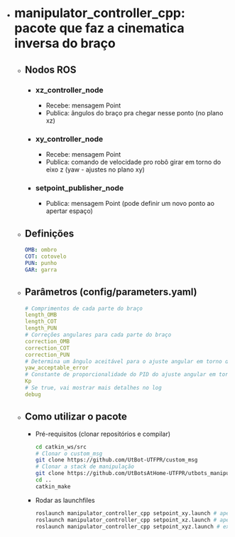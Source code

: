 - # manipulator_controller_cpp: pacote que faz a cinematica inversa do braço

  - ## Nodos ROS
    - ### xz_controller_node
      - Recebe: mensagem Point
      - Publica: ângulos do braço pra chegar nesse ponto (no plano xz)
    - ### xy_controller_node
      - Recebe: mensagem Point
      - Publica: comando de velocidade pro robô girar em torno do eixo z (yaw - ajustes no plano xy)
    - ### setpoint_publisher_node 
      - Publica: mensagem Point (pode definir um novo ponto ao apertar espaço)
    
  - ## Definições
    ```yaml
    OMB: ombro
    COT: cotovelo
    PUN: punho
    GAR: garra
    ```

  - ## Parâmetros (config/parameters.yaml)
    ```yaml
    # Comprimentos de cada parte do braço
    length_OMB 
    length_COT
    length_PUN
    # Correções angulares para cada parte do braço
    correction_OMB
    correction_COT
    correction_PUN
    # Determina um ângulo aceitável para o ajuste angular em torno do eixo z
    yaw_acceptable_error
    # Constante de proporcionalidade do PID do ajuste angular em torno do eixo z
    Kp
    # Se true, vai mostrar mais detalhes no log
    debug
    ```

  - ## Como utilizar o pacote
    - Pré-requisitos (clonar repositórios e compilar)
      ```bash
      cd catkin_ws/src
      # Clonar o custom_msg
      git clone https://github.com/UtBot-UTFPR/custom_msg
      # Clonar a stack de manipulação
      git clone https://github.com/UtBotsAtHome-UTFPR/utbots_manipulation.git
      cd ..
      catkin_make
      ```
    - Rodar as launchfiles
      ```bash
      roslaunch manipulator_controller_cpp setpoint_xy.launch # apenas para xy
      roslaunch manipulator_controller_cpp setpoint_xz.launch # apenas para xz
      roslaunch manipulator_controller_cpp setpoint_xyz.launch # executa os 2 pacotes (xy e xz)
      ```
